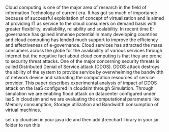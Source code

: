 Cloud computing is one of the major area of research in the field of information Technology of current era. It has got so much of importance
because of successful exploitation of concept of virtualization and is aimed at providing IT as service to the cloud consumers on demand basis
with greater flexibility, availability, reliability and scalability.
In recent time E-governance has gained immense potential in many developing countries and cloud computing has lended much support to
improve the efficiency and effectiveness of e-governance. Cloud services has attracted the mass consumers across the globe for the availability
of various services through internet but the negative fact about cloud computing is that they are prone to security threat attacks. One of the major
concerning security threats is called Distributed Denial of Service attack (DDOS). DDOS attack destroys the ability of the system to provide
service by overwhelming the bandwidth of network device and saturating the computation resources of service provider. This paper describes
experimental analysis of impact of DDOS attack on the IaaS configured in cloudsim through Simulation. Through simulation we are enabling
flood attack on datacenter configured under IaaS in cloudsim and we are evaluating the computational parameters like Memory consumption,
Storage utilization and Bandwidth consumption of virtual machines. 

set up cloudsim in your java ide and then add jfreechart library in your jar folder to run this
